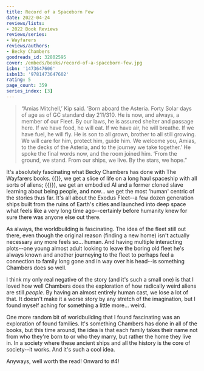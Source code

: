 ```yaml
---
title: Record of a Spaceborn Few
date: 2022-04-24
reviews/lists:
- 2022 Book Reviews
reviews/series:
- Wayfarers
reviews/authors:
- Becky Chambers
goodreads_id: 32802595
cover: /embeds/books/record-of-a-spaceborn-few.jpg
isbn: '1473647606'
isbn13: '9781473647602'
rating: 5
page_count: 359
series_index: [3]
---
```

> “Amias Mitchell,’ Kip said. ‘Born aboard the Asteria. Forty Solar days of age as of GC standard day 211/310. He is now, and always, a member of our Fleet. By our laws, he is assured shelter and passage here. If we have food, he will eat. If we have air, he will breathe. If we have fuel, he will fly. He is son to all grown, brother to all still growing. We will care for him, protect him, guide him. We welcome you, Amias, to the decks of the Asteria, and to the journey we take together.’ He spoke the final words now, and the room joined him. ‘From the ground, we stand. From our ships, we live. By the stars, we hope.” 

It's absolutely fascinating what Becky Chambers has done with The Wayfarers books. {{<crosslink text="In one" title="The Long Way to a Small, Angry Planet">}}, we get a slice of life on a long haul spaceship with all sorts of aliens; {{<crosslink text="in two" title="A Closed and Common Orbit">}}), we get an embodied AI and a former cloned slave learning about being people, and now... we get the most 'human' centric of the stories thus far. It's all about the Exodus Fleet--a few dozen generation ships built from the ruins of Earth's cities and launched into deep space what feels like a very long time ago--certainly before humanity knew for sure there was anyone else out there.

<!--more-->

As always, the worldbuilding is fascinating. The idea of the fleet still out there, even though the original reason (finding a new home) isn't actually necessary any more feels so... human. And having multiple interacting plots--one young almost adult looking to leave the boring old fleet he's always known and another journeying to the fleet to perhaps feel a connection to family long gone and in way over his head--is something Chambers does so well. 

I think my only real negative of the story (and it's such a small one) is that I loved how well Chambers does the exploration of how radically weird aliens are still *people*. By having an almost entirely human cast, we lose a lot of that. It doesn't make it a worse story by any stretch of the imagination, but I found myself aching for something a little more... weird. 

One more random bit of worldbuilding that I found fascinating was an exploration of found families. It's something Chambers has done in all of the books, but this time around, the idea is that each family takes their name not from who they're born to or who they marry, but rather the home they live in. In a society where these ancient ships and all the history is the core of society--it works. And it's such a cool idea. 

Anyways, well worth the read! Onward to #4!